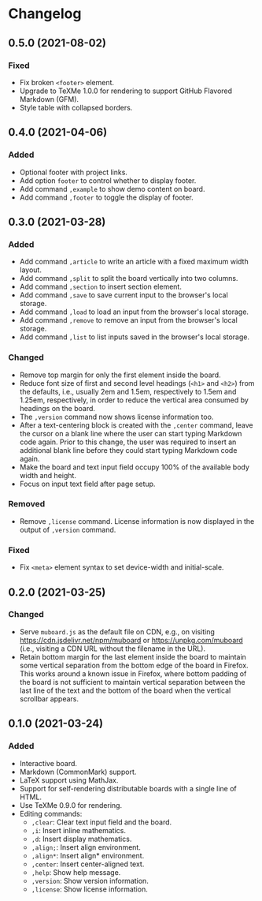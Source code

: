 Changelog
=========

0.5.0 (2021-08-02)
------------------

### Fixed

- Fix broken `<footer>` element.
- Upgrade to TeXMe 1.0.0 for rendering to support GitHub Flavored
  Markdown (GFM).
- Style table with collapsed borders.


0.4.0 (2021-04-06)
------------------

### Added

- Optional footer with project links.
- Add option `footer` to control whether to display footer.
- Add command `,example` to show demo content on board.
- Add command `,footer` to toggle the display of footer.


0.3.0 (2021-03-28)
------------------

### Added

- Add command `,article` to write an article with a fixed maximum
  width layout.
- Add command `,split` to split the board vertically into two columns.
- Add command `,section` to insert section element.
- Add command `,save` to save current input to the browser's local
  storage.
- Add command `,load` to load an input from the browser's local
  storage.
- Add command `,remove` to remove an input from the browser's local
  storage.
- Add command `,list` to list inputs saved in the browser's local
  storage.


### Changed

- Remove top margin for only the first element inside the board.
- Reduce font size of first and second level headings (`<h1>` and
  `<h2>`) from the defaults, i.e., usually 2em and 1.5em, respectively
  to 1.5em and 1.25em, respectively, in order to reduce the vertical
  area consumed by headings on the board.
- The `,version` command now shows license information too.
- After a text-centering block is created with the `,center` command,
  leave the cursor on a blank line where the user can start typing
  Markdown code again. Prior to this change, the user was required to
  insert an additional blank line before they could start typing
  Markdown code again.
- Make the board and text input field occupy 100% of the available
  body width and height.
- Focus on input text field after page setup.


### Removed

- Remove `,license` command. License information is now displayed in
  the output of `,version` command.


### Fixed

- Fix `<meta>` element syntax to set device-width and initial-scale.


0.2.0 (2021-03-25)
------------------

### Changed

- Serve `muboard.js` as the default file on CDN, e.g., on visiting
  https://cdn.jsdelivr.net/npm/muboard or https://unpkg.com/muboard
  (i.e., visiting a CDN URL without the filename in the URL).
- Retain bottom margin for the last element inside the board to
  maintain some vertical separation from the bottom edge of the board
  in Firefox. This works around a known issue in Firefox, where bottom
  padding of the board is not sufficient to maintain vertical
  separation between the last line of the text and the bottom of the
  board when the vertical scrollbar appears.


0.1.0 (2021-03-24)
------------------

### Added

- Interactive board.
- Markdown (CommonMark) support.
- LaTeX support using MathJax.
- Support for self-rendering distributable boards with a single line
  of HTML.
- Use TeXMe 0.9.0 for rendering.
- Editing commands:
  - `,clear`: Clear text input field and the board.
  - `,i`: Insert inline mathematics.
  - `,d`: Insert display mathematics.
  - `,align;`: Insert align environment.
  - `,align*`: Insert align* environment.
  - `,center`: Insert center-aligned text.
  - `,help`: Show help message.
  - `,version`: Show version information.
  - `,license`: Show license information.
